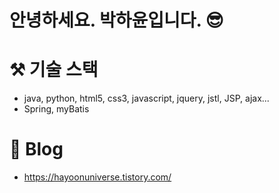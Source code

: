 # 안녕하세요. 박하윤입니다. 😎

# ⚒️ 기술 스택  
- java, python, html5, css3, javascript, jquery, jstl, JSP, ajax...
- Spring, myBatis

# 📝 Blog 
- https://hayoonuniverse.tistory.com/

